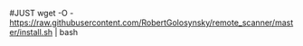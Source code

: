 #JUST
wget -O - https://raw.githubusercontent.com/RobertGolosynsky/remote_scanner/master/install.sh | bash
